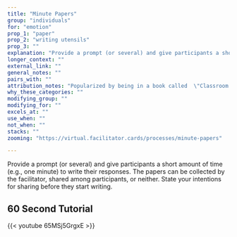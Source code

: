 ```yaml
---
title: "Minute Papers"
group: "individuals"
for: "emotion"
prop_1: "paper"
prop_2: "writing utensils"
prop_3: ""
explanation: "Provide a prompt (or several) and give participants a short amount of time (e.g., one minute) to write their responses. The papers can be collected by the facilitator, shared among participants, or neither. State your intentions for sharing before they start writing."
longer_context: ""
external_link: ""
general_notes: ""
pairs_with: ""
attribution_notes: "Popularized by being in a book called  \"Classroom Assessment Techniques\". Summary here - https://vcsa.ucsd.edu/_files/assessment/resources/50_cats.pdf "
why_these_categories: ""
modifying_group: ""
modifying_for: ""
excels_at: ""
use_when: ""
not_when: ""
stacks: ""
zooming: "https://virtual.facilitator.cards/processes/minute-papers"

---
```


Provide a prompt (or several) and give participants a short amount of time (e.g., one minute) to write their responses. The papers can be collected by the facilitator, shared among participants, or neither. State your intentions for sharing before they start writing.

## 60 Second Tutorial

{{< youtube 65MSj5GrgxE >}}